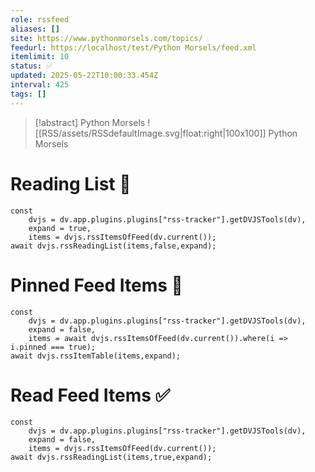 ```yaml
---
role: rssfeed
aliases: []
site: https://www.pythonmorsels.com/topics/
feedurl: https://localhost/test/Python Morsels/feed.xml
itemlimit: 10
status: ✅
updated: 2025-05-22T10:00:33.454Z
interval: 425
tags: []
---
```


> [!abstract] Python Morsels
> ![[RSS/assets/RSSdefaultImage.svg|float:right|100x100]] Python Morsels

# Reading List 📑

~~~dataviewjs
const
	dvjs = dv.app.plugins.plugins["rss-tracker"].getDVJSTools(dv),
	expand = true,
	items = dvjs.rssItemsOfFeed(dv.current());
await dvjs.rssReadingList(items,false,expand);
~~~

# Pinned Feed Items 📍

~~~dataviewjs
const
	dvjs = dv.app.plugins.plugins["rss-tracker"].getDVJSTools(dv),
	expand = false,
	items = await dvjs.rssItemsOfFeed(dv.current()).where(i => i.pinned === true);
await dvjs.rssItemTable(items,expand);
~~~

# Read Feed Items ✅

~~~dataviewjs
const
	dvjs = dv.app.plugins.plugins["rss-tracker"].getDVJSTools(dv),
	expand = false,
	items = dvjs.rssItemsOfFeed(dv.current());
await dvjs.rssReadingList(items,true,expand);
~~~